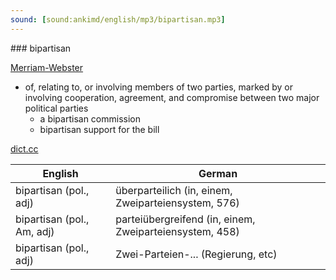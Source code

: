 ```yaml
---
sound: [sound:ankimd/english/mp3/bipartisan.mp3]
---
```


\### bipartisan

[Merriam-Webster](https://www.merriam-webster.com/dictionary/bipartisan)

- of, relating to, or involving members of two parties, marked by or involving cooperation, agreement, and compromise between two major political parties
    - a bipartisan commission
    - bipartisan support for the bill

[dict.cc](https://www.dict.cc/bipartisan)

| English        | German       |
| -------------- | ------------ |
| bipartisan (pol., adj) | überparteilich (in, einem, Zweiparteiensystem, 576) |
| bipartisan (pol., Am, adj) | parteiübergreifend (in, einem, Zweiparteiensystem, 458) |
| bipartisan (pol., adj) | Zwei-Parteien-... (Regierung, etc) |
